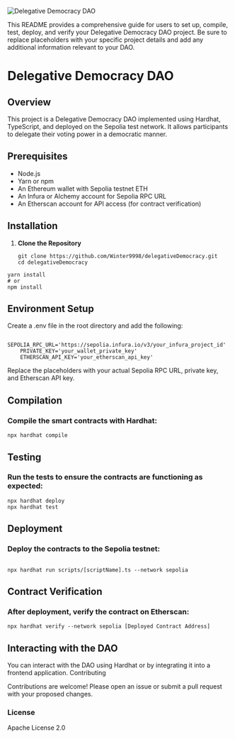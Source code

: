 ![Delegative Democracy DAO](https://images.unsplash.com/photo-1666979663156-a8b9f5aaa433?q=80&w=3732&auto=format&fit=crop&ixlib=rb-4.0.3&ixid=M3wxMjA3fDB8MHxwaG90by1wYWdlfHx8fGVufDB8fHx8fA%3D%3D)


This README provides a comprehensive guide for users to set up, compile, test, deploy, and verify your Delegative Democracy DAO project. Be sure to replace placeholders with your specific project details and add any additional information relevant to your DAO.

# Delegative Democracy DAO

## Overview
This project is a Delegative Democracy DAO implemented using Hardhat, TypeScript, and deployed on the Sepolia test network. It allows participants to delegate their voting power in a democratic manner.

## Prerequisites
- Node.js
- Yarn or npm
- An Ethereum wallet with Sepolia testnet ETH
- An Infura or Alchemy account for Sepolia RPC URL
- An Etherscan account for API access (for contract verification)

## Installation

1. **Clone the Repository**
   ```
   git clone https://github.com/Winter9998/delegativeDemocracy.git
   cd delegativeDemocracy
   ```
```   
yarn install
# or
npm install
```

## Environment Setup

Create a .env file in the root directory and add the following:


```
    SEPOLIA_RPC_URL='https://sepolia.infura.io/v3/your_infura_project_id'
    PRIVATE_KEY='your_wallet_private_key'
    ETHERSCAN_API_KEY='your_etherscan_api_key'
```

  Replace the placeholders with your actual Sepolia RPC URL, private key, and Etherscan API key.

## Compilation

### Compile the smart contracts with Hardhat:

```
npx hardhat compile

```

## Testing

### Run the tests to ensure the contracts are functioning as expected:

```
npx hardhat deploy
npx hardhat test

```

## Deployment

### Deploy the contracts to the Sepolia testnet:

```

npx hardhat run scripts/[scriptName].ts --network sepolia

```

## Contract Verification

### After deployment, verify the contract on Etherscan:

```
npx hardhat verify --network sepolia [Deployed Contract Address]

```

## Interacting with the DAO

You can interact with the DAO using Hardhat or by integrating it into a frontend application.
Contributing

Contributions are welcome! Please open an issue or submit a pull request with your proposed changes.

### License

Apache License 2.0

